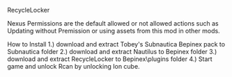 
RecycleLocker

Nexus Permissions are the default allowed or not allowed actions such as Updating without Premission or using assets from this mod in other mods. 



How to Install 
1.) download and extract Tobey's Subnautica Bepinex pack to Subnautica folder
2.) download and extract Nautilus to Bepinex folder 
3.) download and extract RecycleLocker to Bepinex\plugins folder 
4.) Start game and unlock Rcan by unlocking Ion cube.
